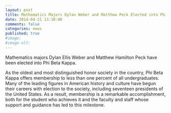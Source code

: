 ```yaml
---
layout: post
title: Mathematics Majors Dylan Weber and Matthew Peck Elected into Phi Beta Kappa
date: 2014-04-21 13:30:00
comments: false
categories: news
published: true
#image:
#image-alt:
---
```


Mathematics majors Dylan Ellis Weber and Matthew Hamilton Peck have been elected into Phi Beta Kappa.

As the oldest and most distinguished honor society in the country, Phi Beta Kappa offers membership to less than one percent of all undergraduates. Many of the leading figures in American history and culture have begun their careers with election to the society, including seventeen presidents of the United States. As a result, membership is a remarkable accomplishment, both for the student who achieves it and the faculty and staff whose support and guidance has led to this milestone.
